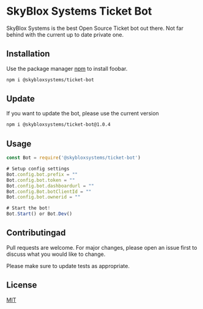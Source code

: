 # SkyBlox Systems Ticket Bot

SkyBlox Systems is the best Open Source Ticket bot out there. Not far behind with the current up to date private one. 

## Installation

Use the package manager [npm](https://www.npmjs.com/) to install foobar.

```bash
npm i @skybloxsystems/ticket-bot
```
## Update

If you want to update the bot, please use the current version

```bash
npm i @skybloxsystems/ticket-bot@1.0.4
```

## Usage

```javascript
const Bot = require('@skybloxsystems/ticket-bot')

# Setup config settings
Bot.config.bot.prefix = ""
Bot.config.bot.token = ""
Bot.config.bot.dashboardurl = ""
Bot.config.Bot.botClientId = ""
Bot.config.bot.ownerid = ""

# Start the bot!
Bot.Start() or Bot.Dev()
```

## Contributingad
Pull requests are welcome. For major changes, please open an issue first to discuss what you would like to change.

Please make sure to update tests as appropriate.

## License
[MIT](https://choosealicense.com/licenses/mit/)